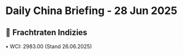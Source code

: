 Daily China Briefing - 28 Jun 2025
==================================================
## 🚢 Frachtraten Indizies
• WCI: 2983.00 (Stand 26.06.2025)
